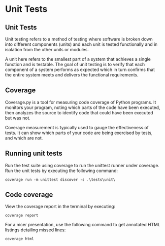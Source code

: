 # Unit Tests


## Unit Tests
<p>Unit testing refers to a method of testing where software is broken down into different components (units) and each unit is tested functionally and in isolation from the other units or modules.</p>

<p>A unit here refers to the smallest part of a system that achieves a single function and is testable. The goal of unit testing is to verify that each component of a system performs as expected which in turn confirms that the entire system meets and delivers the functional requirements.</p>
 

## Coverage
<p>Coverage.py is a tool for measuring code coverage of Python programs. It monitors your program, noting which parts of the code have been executed, then analyzes the source to identify code that could have been executed but was not.</p>

<p>Coverage measurement is typically used to gauge the effectiveness of tests. It can show which parts of your code are being exercised by tests, and which are not.</p>


## Running unit tests
<p>Run the test suite using coverage to run the unittest runner under coverage. Run the unit tests by executing the following command:</p>

```
coverage run -m unittest discover -s .\tests\unit\
```


## Code coverage
<p>View the coverage report in the terminal by executing:</p>

```
coverage report
```
<p>For a nicer presentation, use the following command to get annotated HTML listings detailing missed lines:</p>

```
coverage html
```